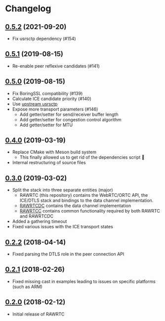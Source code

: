 # Changelog

## [0.5.2] (2021-09-20)

* Fix usrsctp dependency (#154)

## [0.5.1] (2019-08-15)

* Re-enable peer reflexive candidates (#141)

## [0.5.0] (2019-08-15)

* Fix BoringSSL compatibility (#139)
* Calculate ICE candidate priority (#140)
* Use [upstream usrsctp](https://github.com/sctplab/usrsctp/)
* Expose more transport parameters (#146)
  - Add getter/setter for send/receiver buffer length
  - Add getter/setter for congestion control algorithm
  - Add getter/setter for MTU

## [0.4.0] (2019-03-19)

* Replace CMake with Meson build system
  - This finally allowed us to get rid of the dependencies script :tada:
* Internal restructuring of source files

## [0.3.0] (2019-03-02)

* Split the stack into three separate entities (major)
  - RAWRTC (this repository) contains the WebRTC/ORTC API, the ICE/DTLS stack
    and bindings to the data channel implementation.
  - [RAWRTCDC](https://github.com/rawrtc/rawrtc-data-channel) contains the data
    channel implementation
  - [RAWRTCC](https://github.com/rawrtc/rawrtc-common) contains common
    functionality required by both RAWRTC and RAWRTCDC
* Added a gathering timeout
* Fixed various issues with the ICE transport states

## [0.2.2] (2018-04-14)

* Fixed parsing the DTLS role in the peer connection API

## [0.2.1] (2018-02-26)

* Fixed missing cast in examples leading to issues on specific platforms (such
  as ARM)

## [0.2.0] (2018-02-12)

* Initial release of RAWRTC



[0.5.2]: https://github.com/rawrtc/rawrtc/compare/v0.5.1...v0.5.2
[0.5.1]: https://github.com/rawrtc/rawrtc/compare/v0.5.0...v0.5.1
[0.5.0]: https://github.com/rawrtc/rawrtc/compare/v0.4.0...v0.5.0
[0.4.0]: https://github.com/rawrtc/rawrtc/compare/v0.3.0...v0.4.0
[0.3.0]: https://github.com/rawrtc/rawrtc/compare/v0.2.2...v0.3.0
[0.2.2]: https://github.com/rawrtc/rawrtc/compare/v0.2.1...v0.2.2
[0.2.1]: https://github.com/rawrtc/rawrtc/compare/v0.2.0...v0.2.1
[0.2.0]: https://github.com/rawrtc/rawrtc/compare/bd9d1ef15d008fdc24b4d5e3158e775a03ffec16...v0.2.0
